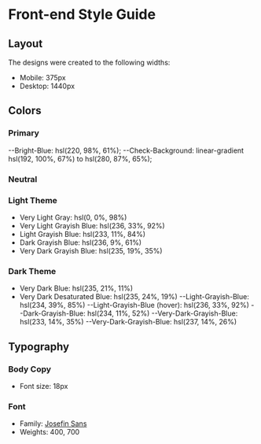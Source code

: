 # Front-end Style Guide

## Layout

The designs were created to the following widths:

- Mobile: 375px
- Desktop: 1440px

## Colors

### Primary

--Bright-Blue: hsl(220, 98%, 61%);
--Check-Background: linear-gradient hsl(192, 100%, 67%) to hsl(280, 87%, 65%);

### Neutral

### Light Theme

- Very Light Gray: hsl(0, 0%, 98%)
- Very Light Grayish Blue: hsl(236, 33%, 92%)
- Light Grayish Blue: hsl(233, 11%, 84%)
- Dark Grayish Blue: hsl(236, 9%, 61%)
- Very Dark Grayish Blue: hsl(235, 19%, 35%)

### Dark Theme

- Very Dark Blue: hsl(235, 21%, 11%)
- Very Dark Desaturated Blue: hsl(235, 24%, 19%)
--Light-Grayish-Blue: hsl(234, 39%, 85%)
--Light-Grayish-Blue (hover): hsl(236, 33%, 92%)
--Dark-Grayish-Blue: hsl(234, 11%, 52%)
--Very-Dark-Grayish-Blue: hsl(233, 14%, 35%)
--Very-Dark-Grayish-Blue: hsl(237, 14%, 26%)

## Typography

### Body Copy

- Font size: 18px

### Font

- Family: [Josefin Sans](https://fonts.google.com/specimen/Josefin+Sans)
- Weights: 400, 700
